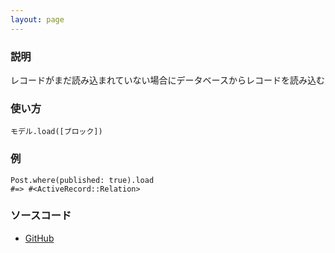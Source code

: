 ```yaml
---
layout: page
---
```


### 説明

レコードがまだ読み込まれていない場合にデータベースからレコードを読み込む

### 使い方

    モデル.load([ブロック])

### 例

    Post.where(published: true).load
    #=> #<ActiveRecord::Relation>

### ソースコード

- [GitHub](https://github.com/rails/rails/blob/984c3ef2775781d47efa9f541ce570daa2434a80/activerecord/lib/active_record/relation.rb#L678)
